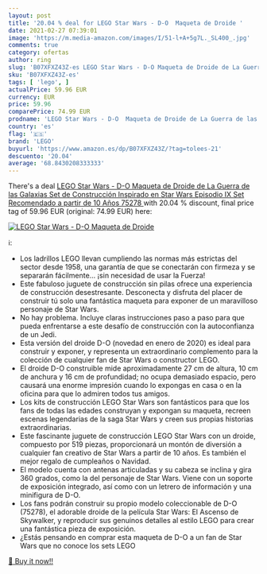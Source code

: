 ```yaml
---
layout: post
title: '20.04 % deal for LEGO Star Wars - D-O  Maqueta de Droide '
date: 2021-02-27 07:39:01
image: 'https://m.media-amazon.com/images/I/51-l+A+5g7L._SL400_.jpg'
comments: true
category: ofertas
author: ring
slug: 'B07XFXZ43Z-es LEGO Star Wars - D-O Maqueta de Droide de La Guerra de las...'
sku: 'B07XFXZ43Z-es'
tags: [ 'lego', ]
actualPrice: 59.96 EUR
currency: EUR
price: 59.96
comparePrice: 74.99 EUR
prodname: 'LEGO Star Wars - D-O  Maqueta de Droide de La Guerra de las Galaxias  Set de Construcción Inspirado en Star Wars Episodio IX  Set Recomendado a partir de 10 Años  75278 '
country: 'es'
flag: '🇪🇸'
brand: 'LEGO'
buyurl: 'https://www.amazon.es/dp/B07XFXZ43Z/?tag=tolees-21'
descuento: '20.04'
average: '68.8430208333333'
---
```


There's a deal [LEGO Star Wars - D-O  Maqueta de Droide de La Guerra de las Galaxias  Set de Construcción Inspirado en Star Wars Episodio IX  Set Recomendado a partir de 10 Años  75278 ](https://www.amazon.es/dp/B07XFXZ43Z/?tag=tolees-21)  with  20.04 % discount, final price tag of  59.96 EUR (original: 74.99 EUR) here:

[![LEGO Star Wars - D-O  Maqueta de Droide ](https://m.media-amazon.com/images/I/51-l+A+5g7L._SL400_.jpg)](https://www.amazon.es/dp/B07XFXZ43Z/?tag=tolees-21)

ℹ️:

- Los ladrillos LEGO llevan cumpliendo las normas más estrictas del sector desde 1958, una garantía de que se conectarán con firmeza y se separarán fácilmente… ¡sin necesidad de usar la Fuerza!
- Este fabuloso juguete de construcción sin pilas ofrece una experiencia de construcción desestresante. Desconecta y disfruta del placer de construir tú solo una fantástica maqueta para exponer de un maravilloso personaje de Star Wars.
- No hay problema. Incluye claras instrucciones paso a paso para que pueda enfrentarse a este desafío de construcción con la autoconfianza de un Jedi.
- Esta versión del droide D-O (novedad en enero de 2020) es ideal para construir y exponer, y representa un extraordinario complemento para la colección de cualquier fan de Star Wars o constructor LEGO.
- El droide D-O construible mide aproximadamente 27 cm de altura, 10 cm de anchura y 16 cm de profundidad; no ocupa demasiado espacio, pero causará una enorme impresión cuando lo expongas en casa o en la oficina para que lo admiren todos tus amigos.
- Los kits de construcción LEGO Star Wars son fantásticos para que los fans de todas las edades construyan y expongan su maqueta, recreen escenas legendarias de la saga Star Wars y creen sus propias historias extraordinarias.
- Este fascinante juguete de construcción LEGO Star Wars con un droide, compuesto por 519 piezas, proporcionará un montón de diversión a cualquier fan creativo de Star Wars a partir de 10 años. Es también el mejor regalo de cumpleaños o Navidad.
- El modelo cuenta con antenas articuladas y su cabeza se inclina y gira 360 grados, como la del personaje de Star Wars. Viene con un soporte de exposición integrado, así como con un letrero de información y una minifigura de D-O.
- Los fans podrán construir su propio modelo coleccionable de D-O (75278), el adorable droide de la película Star Wars: El Ascenso de Skywalker, y reproducir sus genuinos detalles al estilo LEGO para crear una fantástica pieza de exposición.
- ¿Estás pensando en comprar esta maqueta de D-O a un fan de Star Wars que no conoce los sets LEGO

[🛒 Buy it now!!](https://www.amazon.es/dp/B07XFXZ43Z/?tag=tolees-21)
